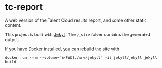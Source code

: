 # tc-report
A web version of the Talent Cloud results report, and some other static content.

This project is built with [Jekyll](https://jekyllrb.com/). The `/_site` folder contains the generated output.

If you have Docker installed, you can rebuild the site with
```
docker run --rm --volume="${PWD}:/srv/jekyll" -it jekyll/jekyll jekyll build
```
